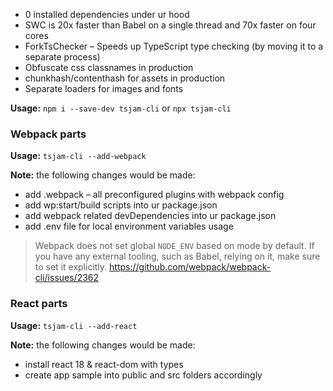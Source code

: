 - 0 installed dependencies under ur hood
- SWC is 20x faster than Babel on a single thread and 70x faster on four cores
- ForkTsChecker – Speeds up TypeScript type checking (by moving it to a separate process)
- Obfuscate css classnames in production
- chunkhash/contenthash for assets in production
- Separate loaders for images and fonts

**Usage:** `npm i --save-dev tsjam-cli` or `npx tsjam-cli`

### Webpack parts

**Usage:** `tsjam-cli --add-webpack`

**Note:** the following changes would be made:

- add .webpack – all preconfigured plugins with webpack config
- add wp:start/build scripts into ur package.json
- add webpack related devDependencies into ur package.json
- add .env file for local environment variables usage

[webpack-cli]: https://www.npmjs.com/package/webpack-cli
[survive-js-webpack]: https://survivejs.com/webpack/foreword/
[survive-js-webpack-composing-configuration]: https://survivejs.com/webpack/developing/composing-configuration/
[webpack-nano]: https://www.npmjs.com/package/webpack-nano
[webpack-blocks]: https://www.npmjs.com/package/webpack-blocks
[webpack-the-good-parts]: https://presentations.survivejs.com/webpack-the-good-parts/#/22
[nwb]: https://www.npmjs.com/package/nwb

> Webpack does not set global `NODE_ENV` based on mode by default.
> If you have any external tooling, such as Babel, relying on it, make sure to set it explicitly.
> https://github.com/webpack/webpack-cli/issues/2362

### React parts

**Usage:** `tsjam-cli --add-react`

**Note:** the following changes would be made:

- install react 18 & react-dom with types
- create app sample into public and src folders accordingly
